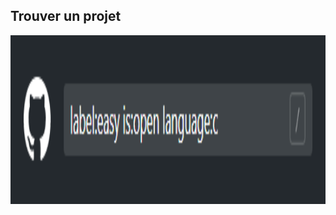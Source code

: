 ## Trouver un projet

<html>
  <div>
    <img class="centeredImage" src="images/easyLabel.png" width="1600" height="270" />
  </div>
</html>
